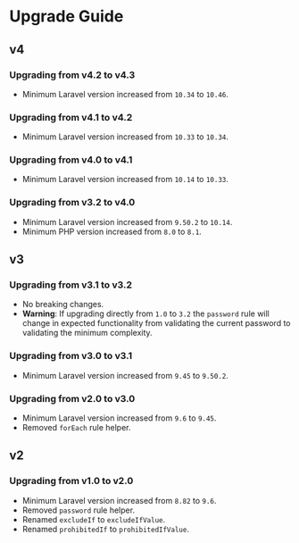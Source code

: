 # Upgrade Guide

## v4

### Upgrading from v4.2 to v4.3

- Minimum Laravel version increased from `10.34` to `10.46`.

### Upgrading from v4.1 to v4.2

- Minimum Laravel version increased from `10.33` to `10.34`.

### Upgrading from v4.0 to v4.1

- Minimum Laravel version increased from `10.14` to `10.33`.

### Upgrading from v3.2 to v4.0

- Minimum Laravel version increased from `9.50.2` to `10.14`.
- Minimum PHP version increased from `8.0` to `8.1`.

## v3

### Upgrading from v3.1 to v3.2

- No breaking changes.
- **Warning**: If upgrading directly from `1.0` to `3.2` the `password` rule will change in expected functionality from
  validating the current password to validating the minimum complexity.

### Upgrading from v3.0 to v3.1

- Minimum Laravel version increased from `9.45` to `9.50.2`.

### Upgrading from v2.0 to v3.0

- Minimum Laravel version increased from `9.6` to `9.45`.
- Removed `forEach` rule helper.

## v2

### Upgrading from v1.0 to v2.0

- Minimum Laravel version increased from `8.82` to `9.6`.
- Removed `password` rule helper.
- Renamed `excludeIf` to `excludeIfValue`.
- Renamed `prohibitedIf` to `prohibitedIfValue`.
